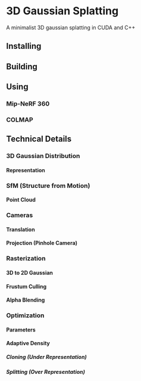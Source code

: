 # 3D Gaussian Splatting
A minimalist 3D gaussian splatting in CUDA and C++ 

## Installing

## Building

## Using

### Mip-NeRF 360

### COLMAP

## Technical Details

### 3D Gaussian Distribution

#### Representation

### SfM (Structure from Motion)

#### Point Cloud

### Cameras

#### Translation

#### Projection (Pinhole Camera)

### Rasterization

#### 3D to 2D Gaussian

#### Frustum Culling

#### Alpha Blending

### Optimization

#### Parameters

#### Adaptive Density

##### Cloning (Under Representation)

##### Splitting (Over Representation)

